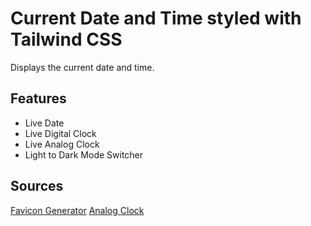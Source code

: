 # Current Date and Time styled with Tailwind CSS

Displays the current date and time.

## Features
* Live Date
* Live Digital Clock
* Live Analog Clock
* Light to Dark Mode Switcher


## Sources
[Favicon Generator](https://favicon.io/)
[Analog Clock](https://codepen.io/kale-stew/pen/JMbzBj?editors=1100)
